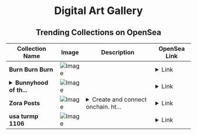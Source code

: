 <div align="center">

# Digital Art Gallery

## Trending Collections on OpenSea

| Collection Name                       | Image                                                                                     | Description                       | OpenSea Link                                                                                          |
|---------------------------------------|-------------------------------------------------------------------------------------------|-----------------------------------|--------------------------------------------------------------------------------------------------------|
| **Burn Burn Burn** | ![Image](https://i.seadn.io/s/raw/files/77e5070318956b614068c09a41dc4339.png?w=500&auto=format?w=200&auto=format) |  | <details><summary>Link</summary>[Burn Burn Burn](https://opensea.io/collection/burn-burn-burn-1)</details> |
| **<details><summary>Bunnyhood of th...</summary>Bunnyhood of the Adventuring Ears</details>** | ![Image](https://i.seadn.io/s/raw/files/bc185ca41afc08c21b5603692b823cbf.jpg?w=500&auto=format?w=200&auto=format) |  | <details><summary>Link</summary>[Bunnyhood of the Adventuring Ears](https://opensea.io/collection/bunnyhood-of-the-adventuring-ears)</details> |
| **Zora Posts** | ![Image](https://i.seadn.io/s/raw/files/7c8ed321268631b22a3968aed7b68bf2.jpg?w=500&auto=format?w=200&auto=format) | <details><summary>Create and connect onchain. ht...</summary>Create and connect onchain. https://zora.co</details> | <details><summary>Link</summary>[Zora Posts](https://opensea.io/collection/zora-posts-9679)</details> |
| **usa turmp 1106** | ![Image](https://i.seadn.io/s/raw/files/4504e501a2f410c571d1668fa6928ea0.png?w=500&auto=format?w=200&auto=format) |  | <details><summary>Link</summary>[usa turmp 1106](https://opensea.io/collection/usa-turmp-1106-2)</details> |

</div>